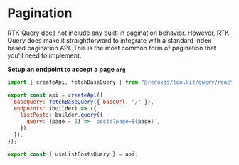 # Pagination

RTK Query does not include any built-in pagination behavior. However, RTK Query does make it straightforward to integrate with a standard index-based pagination API. This is the most common form of pagination that you'll need to implement.

**Setup an endpoint to accept a page `arg`**

```js
import { createApi, fetchBaseQuery } from "@reduxjs/toolkit/query/react";

export const api = createApi({
  baseQuery: fetchBaseQuery({ baseUrl: "/" }),
  endpoints: (builder) => ({
    listPosts: builder.query({
      query: (page = 1) => `posts?page=${page}`,
    }),
  }),
});

export const { useListPostsQuery } = api;
```
